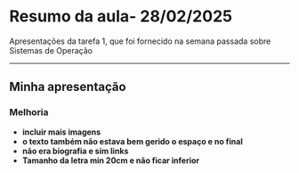 # Resumo da aula- 28/02/2025

Apresentações da tarefa 1, que foi fornecido na semana passada sobre Sistemas de Operação

---

## Minha apresentação
### Melhoria
- **incluir mais imagens** 
- **o texto também não estava bem gerido o espaço e no final** 
- **não era biografia e sim links**
- **Tamanho da letra min 20cm e não ficar inferior**
